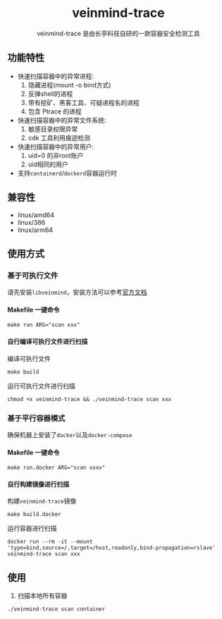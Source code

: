 <h1 align="center"> veinmind-trace </h1>

<p align="center">
veinmind-trace 是由长亭科技自研的一款容器安全检测工具
</p>

## 功能特性

+ 快速扫描容器中的异常进程:
    1. 隐藏进程(mount -o bind方式)
    2. 反弹shell的进程
    3. 带有挖矿、黑客工具、可疑进程名的进程
    4. 包含 Ptrace 的进程
+ 快速扫描容器中的异常文件系统:
    1. 敏感目录权限异常
    2. cdk 工具利用痕迹检测
+ 快速扫描容器中的异常用户:
    1. uid=0 的非root账户
    2. uid相同的用户
+ 支持`containerd`/`dockerd`容器运行时

## 兼容性

- linux/amd64
- linux/386
- linux/arm64

## 使用方式

### 基于可执行文件

请先安装`libveinmind`，安装方法可以参考[官方文档](https://github.com/chaitin/libveinmind)

#### Makefile 一键命令

```
make run ARG="scan xxx"
```

#### 自行编译可执行文件进行扫描

编译可执行文件

```
make build
```

运行可执行文件进行扫描

```
chmod +x veinmind-trace && ./veinmind-trace scan xxx 
```

### 基于平行容器模式

确保机器上安装了`docker`以及`docker-compose`

#### Makefile 一键命令

```
make run.docker ARG="scan xxxx"
```

#### 自行构建镜像进行扫描

构建`veinmind-trace`镜像

```
make build.docker
```

运行容器进行扫描

```
docker run --rm -it --mount 'type=bind,source=/,target=/host,readonly,bind-propagation=rslave' veinmind-trace scan xxx
```

## 使用

1. 扫描本地所有容器

```
./veinmind-trace scan container
```
